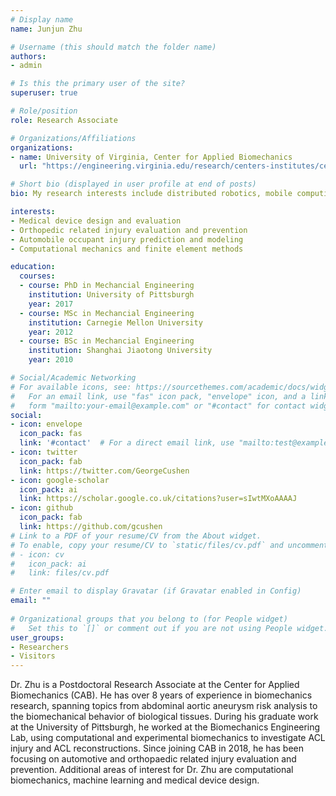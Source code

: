 ```yaml
---
# Display name
name: Junjun Zhu

# Username (this should match the folder name)
authors:
- admin

# Is this the primary user of the site?
superuser: true

# Role/position
role: Research Associate

# Organizations/Affiliations
organizations:
- name: University of Virginia, Center for Applied Biomechanics
  url: "https://engineering.virginia.edu/research/centers-institutes/center-applied-biomechanics/research"

# Short bio (displayed in user profile at end of posts)
bio: My research interests include distributed robotics, mobile computing and programmable matter.

interests:
- Medical device design and evaluation
- Orthopedic related injury evaluation and prevention
- Automobile occupant injury prediction and modeling
- Computational mechanics and finite element methods

education:
  courses:
  - course: PhD in Mechancial Engineering
    institution: University of Pittsburgh
    year: 2017
  - course: MSc in Mechancial Engineering
    institution: Carnegie Mellon University
    year: 2012
  - course: BSc in Mechancial Engineering
    institution: Shanghai Jiaotong University
    year: 2010

# Social/Academic Networking
# For available icons, see: https://sourcethemes.com/academic/docs/widgets/#icons
#   For an email link, use "fas" icon pack, "envelope" icon, and a link in the
#   form "mailto:your-email@example.com" or "#contact" for contact widget.
social:
- icon: envelope
  icon_pack: fas
  link: '#contact'  # For a direct email link, use "mailto:test@example.org".
- icon: twitter
  icon_pack: fab
  link: https://twitter.com/GeorgeCushen
- icon: google-scholar
  icon_pack: ai
  link: https://scholar.google.co.uk/citations?user=sIwtMXoAAAAJ
- icon: github
  icon_pack: fab
  link: https://github.com/gcushen
# Link to a PDF of your resume/CV from the About widget.
# To enable, copy your resume/CV to `static/files/cv.pdf` and uncomment the lines below.  
# - icon: cv
#   icon_pack: ai
#   link: files/cv.pdf

# Enter email to display Gravatar (if Gravatar enabled in Config)
email: ""
  
# Organizational groups that you belong to (for People widget)
#   Set this to `[]` or comment out if you are not using People widget.  
user_groups:
- Researchers
- Visitors
---
```


Dr. Zhu is a Postdoctoral Research Associate at the Center for Applied Biomechanics (CAB). He has over 8 years of experience in biomechanics research, spanning topics from abdominal aortic aneurysm risk analysis to the biomechanical behavior of biological tissues. During his graduate work at the University of Pittsburgh, he worked at the Biomechanics Engineering Lab, using computational and experimental biomechanics to investigate ACL injury and ACL reconstructions. Since joining CAB in 2018, he has been focusing on automotive and orthopaedic related injury evaluation and prevention. Additional areas of interest for Dr. Zhu are computational biomechanics, machine learning and medical device design. 

